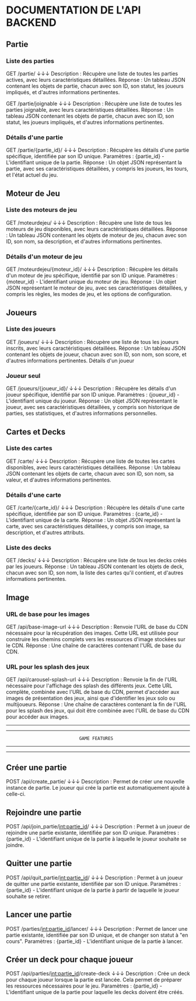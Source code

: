 # DOCUMENTATION DE L'API BACKEND

## Partie
### Liste des parties
GET /partie/
↓↓↓
Description : Récupère une liste de toutes les parties actives, avec leurs caractéristiques détaillées.
Réponse : Un tableau JSON contenant les objets de partie, chacun avec son ID, son statut, les joueurs impliqués, et d'autres informations pertinentes.

GET /partie/joignable
↓↓↓
Description : Récupère une liste de toutes les parties joignable, avec leurs caractéristiques détaillées.
Réponse : Un tableau JSON contenant les objets de partie, chacun avec son ID, son statut, les joueurs impliqués, et d'autres informations pertinentes.

### Détails d'une partie
GET /partie/{partie_id}/
↓↓↓
Description : Récupère les détails d'une partie spécifique, identifiée par son ID unique.
Paramètres : {partie_id} - L'identifiant unique de la partie.
Réponse : Un objet JSON représentant la partie, avec ses caractéristiques détaillées, y compris les joueurs, les tours, et l'état actuel du jeu.


## Moteur de Jeu
### Liste des moteurs de jeu
GET /moteurdejeu/
↓↓↓
Description : Récupère une liste de tous les moteurs de jeu disponibles, avec leurs caractéristiques détaillées.
Réponse : Un tableau JSON contenant les objets de moteur de jeu, chacun avec son ID, son nom, sa description, et d'autres informations pertinentes.

### Détails d'un moteur de jeu
GET /moteurdejeu/{moteur_id}/
↓↓↓
Description : Récupère les détails d'un moteur de jeu spécifique, identifié par son ID unique.
Paramètres : {moteur_id} - L'identifiant unique du moteur de jeu.
Réponse : Un objet JSON représentant le moteur de jeu, avec ses caractéristiques détaillées, y compris les règles, les modes de jeu, et les options de configuration.


## Joueurs
### Liste des joueurs
GET /joueurs/
↓↓↓
Description : Récupère une liste de tous les joueurs inscrits, avec leurs caractéristiques détaillées.
Réponse : Un tableau JSON contenant les objets de joueur, chacun avec son ID, son nom, son score, et d'autres informations pertinentes.
Détails d'un joueur

### Joueur seul
GET /joueurs/{joueur_id}/
↓↓↓
Description : Récupère les détails d'un joueur spécifique, identifié par son ID unique.
Paramètres : {joueur_id} - L'identifiant unique du joueur.
Réponse : Un objet JSON représentant le joueur, avec ses caractéristiques détaillées, y compris son historique de parties, ses statistiques, et d'autres informations personnelles.


## Cartes et Decks
### Liste des cartes
GET /carte/
↓↓↓
Description : Récupère une liste de toutes les cartes disponibles, avec leurs caractéristiques détaillées.
Réponse : Un tableau JSON contenant les objets de carte, chacun avec son ID, son nom, sa valeur, et d'autres informations pertinentes.

### Détails d'une carte
GET /carte/{carte_id}/
↓↓↓
Description : Récupère les détails d'une carte spécifique, identifiée par son ID unique.
Paramètres : {carte_id} - L'identifiant unique de la carte.
Réponse : Un objet JSON représentant la carte, avec ses caractéristiques détaillées, y compris son image, sa description, et d'autres attributs.

### Liste des decks
GET /decks/
↓↓↓
Description : Récupère une liste de tous les decks créés par les joueurs.
Réponse : Un tableau JSON contenant les objets de deck, chacun avec son ID, son nom, la liste des cartes qu'il contient, et d'autres informations pertinentes.


## Image
### URL de base pour les images
GET /api/base-image-url
↓↓↓
Description : Renvoie l'URL de base du CDN nécessaire pour la récupération des images. Cette URL est utilisée pour construire les chemins complets vers les ressources d'image stockées sur le CDN.
Réponse : Une chaîne de caractères contenant l'URL de base du CDN.

### URL pour les splash des jeux
GET /api/carousel-splash-url
↓↓↓
Description : Renvoie la fin de l'URL nécessaire pour l'affichage des splash des différents jeux. Cette URL complète, combinée avec l'URL de base du CDN, permet d'accéder aux images de présentation des jeux, ainsi que d'identifier les jeux solo ou multijoueurs.
Réponse : Une chaîne de caractères contenant la fin de l'URL pour les splash des jeux, qui doit être combinée avec l'URL de base du CDN pour accéder aux images.

_________________________________________________________________________________________________
_________________________________________________________________________________________________
                                GAME FEATURES
_________________________________________________________________________________________________
_________________________________________________________________________________________________
## Créer une partie
POST /api/create_partie/
↓↓↓
Description : Permet de créer une nouvelle instance de partie. Le joueur qui crée la partie est automatiquement ajouté à celle-ci.

## Rejoindre une partie
POST /api/join_partie/<int:partie_id>/
↓↓↓
Description : Permet à un joueur de rejoindre une partie existante, identifiée par son ID unique.
Paramètres : {partie_id} - L'identifiant unique de la partie à laquelle le joueur souhaite se joindre.

## Quitter une partie
POST /api/quit_partie/<int:partie_id>/
↓↓↓
Description : Permet à un joueur de quitter une partie existante, identifiée par son ID unique.
Paramètres : {partie_id} - L'identifiant unique de la partie à partir de laquelle le joueur souhaite se retirer.

## Lancer une partie
POST /parties/<int:partie_id>/lancer/
↓↓↓
Description : Permet de lancer une partie existante, identifiée par son ID unique, et de changer son statut à "en cours".
Paramètres : {partie_id} - L'identifiant unique de la partie à lancer.

## Créer un deck pour chaque joueur
POST /api/parties/<int:partie_id>/create-deck
↓↓↓
Description : Crée un deck pour chaque joueur lorsque la partie est lancée. Cela permet de préparer les ressources nécessaires pour le jeu.
Paramètres : {partie_id} - L'identifiant unique de la partie pour laquelle les decks doivent être créés.
